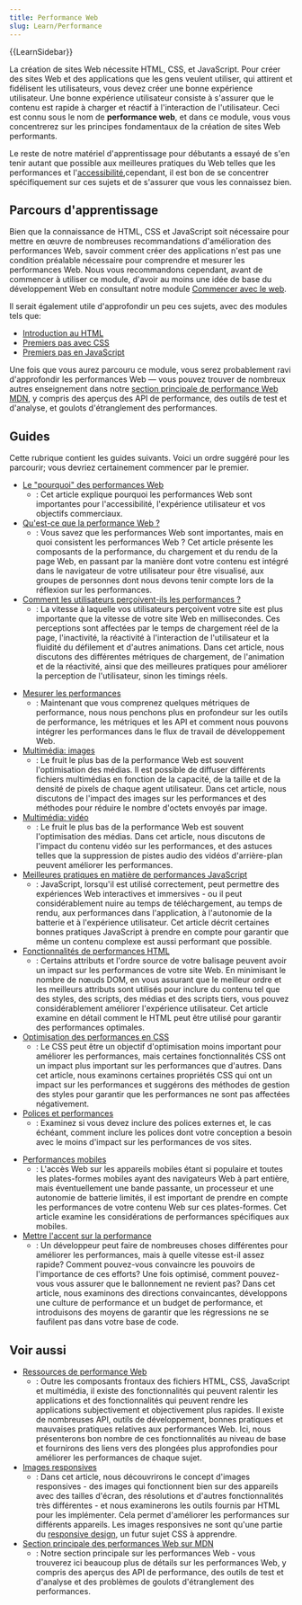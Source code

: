 ```yaml
---
title: Performance Web
slug: Learn/Performance
---
```


{{LearnSidebar}}

La création de sites Web nécessite HTML, CSS, et JavaScript. Pour créer des sites Web et des applications que les gens veulent utiliser, qui attirent et fidélisent les utilisateurs, vous devez créer une bonne expérience utilisateur. Une bonne expérience utilisateur consiste à s'assurer que le contenu est rapide à charger et réactif à l'interaction de l'utilisateur. Ceci est connu sous le nom de **performance web**, et dans ce module, vous vous concentrerez sur les principes fondamentaux de la création de sites Web performants.

Le reste de notre matériel d'apprentissage pour débutants a essayé de s'en tenir autant que possible aux meilleures pratiques du Web telles que les performances et l'[accessibilité](/fr/docs/Apprendre/a11y),cependant, il est bon de se concentrer spécifiquement sur ces sujets et de s'assurer que vous les connaissez bien.

## Parcours d'apprentissage

Bien que la connaissance de HTML, CSS et JavaScript soit nécessaire pour mettre en œuvre de nombreuses recommandations d'amélioration des performances Web, savoir comment créer des applications n'est pas une condition préalable nécessaire pour comprendre et mesurer les performances Web. Nous vous recommandons cependant, avant de commencer à utiliser ce module, d'avoir au moins une idée de base du développement Web en consultant notre module [Commencer avec le web](/fr/docs/Apprendre/Commencer_avec_le_web).

Il serait également utile d'approfondir un peu ces sujets, avec des modules tels que:

- [Introduction au HTML](/fr/docs/Apprendre/HTML/Introduction_à_HTML)
- [Premiers pas avec CSS](/fr/docs/Learn/CSS/First_steps)
- [Premiers pas en JavaScript](/fr/docs/Learn/JavaScript/First_steps)

Une fois que vous aurez parcouru ce module, vous serez probablement ravi d'approfondir les performances Web — vous pouvez trouver de nombreux autres enseignement dans notre [section principale de performance Web MDN](/fr/docs/Web/Performance), y compris des aperçus des API de performance, des outils de test et d'analyse, et goulots d'étranglement des performances.

## Guides

Cette rubrique contient les guides suivants. Voici un ordre suggéré pour les parcourir; vous devriez certainement commencer par le premier.

- [Le "pourquoi" des performances Web](/fr/docs/Learn/Performance/pourquoi_performance_web)
  - : Cet article explique pourquoi les performances Web sont importantes pour l'accessibilité, l'expérience utilisateur et vos objectifs commerciaux.
- [Qu'est-ce que la performance Web&nbsp;?](/fr/docs/Learn/Performance/What_is_web_performance)
  - : Vous savez que les performances Web sont importantes, mais en quoi consistent les performances Web&nbsp;? Cet article présente les composants de la performance, du chargement et du rendu de la page Web, en passant par la manière dont votre contenu est intégré dans le navigateur de votre utilisateur pour être visualisé, aux groupes de personnes dont nous devons tenir compte lors de la réflexion sur les performances.
- [Comment les utilisateurs perçoivent-ils les performances&nbsp;?](/fr/docs/Learn/Performance/Perceived_performance)
  - : La vitesse à laquelle vos utilisateurs perçoivent votre site est plus importante que la vitesse de votre site Web en millisecondes. Ces perceptions sont affectées par le temps de chargement réel de la page, l'inactivité, la réactivité à l'interaction de l'utilisateur et la fluidité du défilement et d'autres animations. Dans cet article, nous discutons des différentes métriques de chargement, de l'animation et de la réactivité, ainsi que des meilleures pratiques pour améliorer la perception de l'utilisateur, sinon les timings réels.

<!---->

- [Mesurer les performances](/fr/docs/Learn/Performance/Measuring_performance)
  - : Maintenant que vous comprenez quelques métriques de performance, nous nous penchons plus en profondeur sur les outils de performance, les métriques et les API et comment nous pouvons intégrer les performances dans le flux de travail de développement Web.
- [Multimédia: images](/fr/docs/Learn/Performance/Multimedia)
  - : Le fruit le plus bas de la performance Web est souvent l'optimisation des médias. Il est possible de diffuser différents fichiers multimédias en fonction de la capacité, de la taille et de la densité de pixels de chaque agent utilisateur. Dans cet article, nous discutons de l'impact des images sur les performances et des méthodes pour réduire le nombre d'octets envoyés par image.
- [Multimédia: vidéo](/fr/docs/Learn/Performance/video)
  - : Le fruit le plus bas de la performance Web est souvent l'optimisation des médias. Dans cet article, nous discutons de l'impact du contenu vidéo sur les performances, et des astuces telles que la suppression de pistes audio des vidéos d'arrière-plan peuvent améliorer les performances.
- [Meilleures pratiques en matière de performances JavaScript](/fr/docs/Learn/Performance/JavaScript)
  - : JavaScript, lorsqu'il est utilisé correctement, peut permettre des expériences Web interactives et immersives - ou il peut considérablement nuire au temps de téléchargement, au temps de rendu, aux performances dans l'application, à l'autonomie de la batterie et à l'expérience utilisateur. Cet article décrit certaines bonnes pratiques JavaScript à prendre en compte pour garantir que même un contenu complexe est aussi performant que possible.
- [Fonctionnalités de performances HTML](/fr/docs/Learn/Performance/HTML)
  - : Certains attributs et l'ordre source de votre balisage peuvent avoir un impact sur les performances de votre site Web. En minimisant le nombre de nœuds DOM, en vous assurant que le meilleur ordre et les meilleurs attributs sont utilisés pour inclure du contenu tel que des styles, des scripts, des médias et des scripts tiers, vous pouvez considérablement améliorer l'expérience utilisateur. Cet article examine en détail comment le HTML peut être utilisé pour garantir des performances optimales.
- [Optimisation des performances en CSS](/fr/docs/Learn/Performance/CSS)
  - : Le CSS peut être un objectif d'optimisation moins important pour améliorer les performances, mais certaines fonctionnalités CSS ont un impact plus important sur les performances que d'autres. Dans cet article, nous examinons certaines propriétés CSS qui ont un impact sur les performances et suggérons des méthodes de gestion des styles pour garantir que les performances ne sont pas affectées négativement.
- [Polices et performances](/fr/docs/Learn/Performance/Fonts)
  - : Examinez si vous devez inclure des polices externes et, le cas échéant, comment inclure les polices dont votre conception a besoin avec le moins d'impact sur les performances de vos sites.

<!---->

- [Performances mobiles](/fr/docs/Learn/Performance/Mobile)
  - : L'accès Web sur les appareils mobiles étant si populaire et toutes les plates-formes mobiles ayant des navigateurs Web à part entière, mais éventuellement une bande passante, un processeur et une autonomie de batterie limités, il est important de prendre en compte les performances de votre contenu Web sur ces plates-formes. Cet article examine les considérations de performances spécifiques aux mobiles.
- [Mettre l'accent sur la performance](/fr/docs/Learn/Performance/business_case_for_performance)
  - : Un développeur peut faire de nombreuses choses différentes pour améliorer les performances, mais à quelle vitesse est-il assez rapide? Comment pouvez-vous convaincre les pouvoirs de l'importance de ces efforts? Une fois optimisé, comment pouvez-vous vous assurer que le ballonnement ne revient pas? Dans cet article, nous examinons des directions convaincantes, développons une culture de performance et un budget de performance, et introduisons des moyens de garantir que les régressions ne se faufilent pas dans votre base de code.

## Voir aussi

- [Ressources de performance Web](/fr/docs/Learn/Performance/Web_Performance_Basics)
  - : Outre les composants frontaux des fichiers HTML, CSS, JavaScript et multimédia, il existe des fonctionnalités qui peuvent ralentir les applications et des fonctionnalités qui peuvent rendre les applications subjectivement et objectivement plus rapides. Il existe de nombreuses API, outils de développement, bonnes pratiques et mauvaises pratiques relatives aux performances Web. Ici, nous présenterons bon nombre de ces fonctionnalités au niveau de base et fournirons des liens vers des plongées plus approfondies pour améliorer les performances de chaque sujet.
- [Images responsives](/fr/docs/Learn/HTML/Multimedia_and_embedding/Responsive_images)
  - : Dans cet article, nous découvrirons le concept d'images responsives - des images qui fonctionnent bien sur des appareils avec des tailles d'écran, des résolutions et d'autres fonctionnalités très différentes - et nous examinerons les outils fournis par HTML pour les implémenter. Cela permet d'améliorer les performances sur différents appareils. Les images responsives ne sont qu'une partie du [responsive design](/fr/docs/Apprendre/CSS/CSS_layout/Responsive_Design), un futur sujet CSS à apprendre.
- [Section principale des performances Web sur MDN](/fr/docs/Web/Performance)
  - : Notre section principale sur les performances Web - vous trouverez ici beaucoup plus de détails sur les performances Web, y compris des aperçus des API de performance, des outils de test et d'analyse et des problèmes de goulots d'étranglement des performances.
